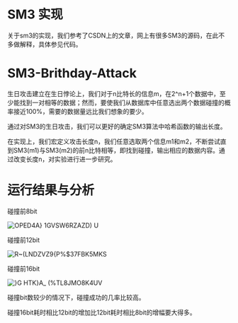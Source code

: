 # SM3 实现
关于sm3的实现，我们参考了CSDN上的文章，网上有很多SM3的源码，在此不多做解释，具体参见代码。
# SM3-Brithday-Attack
生日攻击建立在生日悖论上，我们对于n比特长的信息m，在2^n+1个数据中，至少能找到一对相等的数据；然而，要使我们从数据库中任意选出两个数据碰撞的概率接近100%，需要的数据量远比我们想象的要少。

通过对SM3的生日攻击，我们可以更好的确定SM3算法中哈希函数的输出长度。

在实现上，我们宏定义攻击长度n，我们任意选取两个信息m1和m2，不断尝试直到SM3(m1)与SM3(m2)的前n比特相等，即找到碰撞，输出相应的数据内容。通过改变长度n，对实验进行进一步研究。
# 运行结果与分析
碰撞前8bit

![OPED4A} 1GVSW6RZAZD) U](https://user-images.githubusercontent.com/71619888/181673179-b7b67adb-4174-47cf-8ace-bde0dedc397f.png)

碰撞前12bit

![R~(LNDZVZ9{P%$37FBK5MKS](https://user-images.githubusercontent.com/71619888/181673701-978f6269-15cc-4628-af98-1fbd4319d7c9.png)

碰撞前16bit

![}G HTK}A_ (%TL8JMO8K4UV](https://user-images.githubusercontent.com/71619888/181673282-db60a3a8-9def-4e40-9167-afea69cc8acc.png)

碰撞bit数较少的情况下，碰撞成功的几率比较高。

碰撞16bit耗时相比12bit的增加比12bit耗时相比8bit的增幅要大得多。
